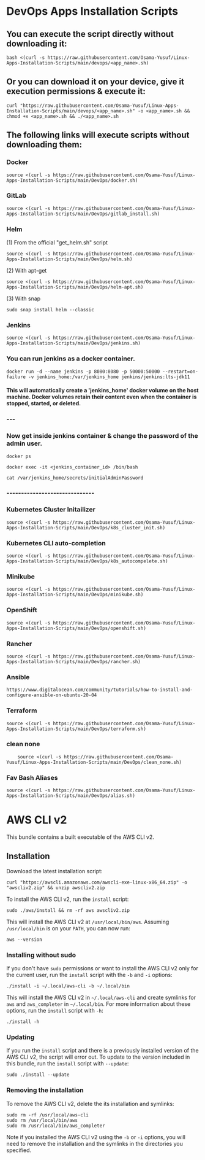# DevOps Apps Installation Scripts

## You can execute the script directly without downloading it:

```
bash <(curl -s https://raw.githubusercontent.com/Osama-Yusuf/Linux-Apps-Installation-Scripts/main/devops/<app_name>.sh)
```

## Or you can download it on your device, give it execution permissions & execute it:

```
curl "https://raw.githubusercontent.com/Osama-Yusuf/Linux-Apps-Installation-Scripts/main/devops/<app_name>.sh" -o <app_name>.sh && chmod +x <app_name>.sh && ./<app_name>.sh
```

## The following links will execute scripts without downloading them:


### Docker

```
source <(curl -s https://raw.githubusercontent.com/Osama-Yusuf/Linux-Apps-Installation-Scripts/main/DevOps/docker.sh)
```

### GitLab

```
source <(curl -s https://raw.githubusercontent.com/Osama-Yusuf/Linux-Apps-Installation-Scripts/main/DevOps/gitlab_install.sh)
```

### Helm
(1) From the official "get_helm.sh" script
```
source <(curl -s https://raw.githubusercontent.com/Osama-Yusuf/Linux-Apps-Installation-Scripts/main/DevOps/helm.sh)
```
(2) With apt-get
```
source <(curl -s https://raw.githubusercontent.com/Osama-Yusuf/Linux-Apps-Installation-Scripts/main/DevOps/helm-apt.sh)
```
(3) With snap
```
sudo snap install helm --classic
```

### Jenkins

```
source <(curl -s https://raw.githubusercontent.com/Osama-Yusuf/Linux-Apps-Installation-Scripts/main/DevOps/jenkins.sh)
```

### You can run jenkins as a docker container.

```
docker run -d --name jenkins -p 8080:8080 -p 50000:50000 --restart=on-failure -v jenkins_home:/var/jenkins_home jenkins/jenkins:lts-jdk11
```

#### This will automatically create a 'jenkins_home' docker volume on the host machine. Docker volumes retain their content even when the container is stopped, started, or deleted.

### ---

### Now get inside jenkins container & change the password of the admin user.

```
docker ps
```
```
docker exec -it <jenkins_container_id> /bin/bash
```
```
cat /var/jenkins_home/secrets/initialAdminPassword
```

### ------------------------------

### Kubernetes Cluster Initailizer

```
source <(curl -s https://raw.githubusercontent.com/Osama-Yusuf/Linux-Apps-Installation-Scripts/main/DevOps/k8s_cluster_init.sh)
```

### Kubernetes CLI auto-completion

```
source <(curl -s https://raw.githubusercontent.com/Osama-Yusuf/Linux-Apps-Installation-Scripts/main/DevOps/k8s_autocompelete.sh)
```

### Minikube

```
source <(curl -s https://raw.githubusercontent.com/Osama-Yusuf/Linux-Apps-Installation-Scripts/main/DevOps/minikube.sh)
```

### OpenShift

```
source <(curl -s https://raw.githubusercontent.com/Osama-Yusuf/Linux-Apps-Installation-Scripts/main/DevOps/openshift.sh)
```

### Rancher

```
source <(curl -s https://raw.githubusercontent.com/Osama-Yusuf/Linux-Apps-Installation-Scripts/main/DevOps/rancher.sh)
```

### Ansible

```
https://www.digitalocean.com/community/tutorials/how-to-install-and-configure-ansible-on-ubuntu-20-04
```

### Terraform

```
source <(curl -s https://raw.githubusercontent.com/Osama-Yusuf/Linux-Apps-Installation-Scripts/main/DevOps/terraform.sh)
```

### clean none

```
    source <(curl -s https://raw.githubusercontent.com/Osama-Yusuf/Linux-Apps-Installation-Scripts/main/DevOps/clean_none.sh)
```

### Fav Bash Aliases

```
source <(curl -s https://raw.githubusercontent.com/Osama-Yusuf/Linux-Apps-Installation-Scripts/main/DevOps/alias.sh)
```

# AWS CLI v2

This bundle contains a built executable of the AWS CLI v2.

## Installation

Download the latest installation script:
```
curl "https://awscli.amazonaws.com/awscli-exe-linux-x86_64.zip" -o "awscliv2.zip" && unzip awscliv2.zip
```
To install the AWS CLI v2, run the `install` script:
```
sudo ./aws/install && rm -rf aws awscliv2.zip
```
This will install the AWS CLI v2 at `/usr/local/bin/aws`.  Assuming
`/usr/local/bin` is on your `PATH`, you can now run:
```
aws --version
```


### Installing without sudo

If you don't have ``sudo`` permissions or want to install the AWS
CLI v2 only for the current user, run the `install` script with the `-b`
and `-i` options:
```
./install -i ~/.local/aws-cli -b ~/.local/bin
``` 
This will install the AWS CLI v2 in `~/.local/aws-cli` and create
symlinks for `aws` and `aws_completer` in `~/.local/bin`. For more
information about these options, run the `install` script with `-h`:
```
./install -h
```

### Updating

If you run the `install` script and there is a previously installed version
of the AWS CLI v2, the script will error out. To update to the version included
in this bundle, run the `install` script with `--update`:
```
sudo ./install --update
```


### Removing the installation

To remove the AWS CLI v2, delete the its installation and symlinks:
```
sudo rm -rf /usr/local/aws-cli
sudo rm /usr/local/bin/aws
sudo rm /usr/local/bin/aws_completer
```
Note if you installed the AWS CLI v2 using the `-b` or `-i` options, you will
need to remove the installation and the symlinks in the directories you
specified.

